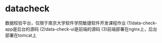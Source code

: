 # datacheck
数据校验平台，仅限于南京大学软件学院敏捷软件开发课程作业
(1)data-check-app是后台的源码
(2)data-check-ui是前端的源码
(3)前端部署在nginx上，后台部署在tomcat上
